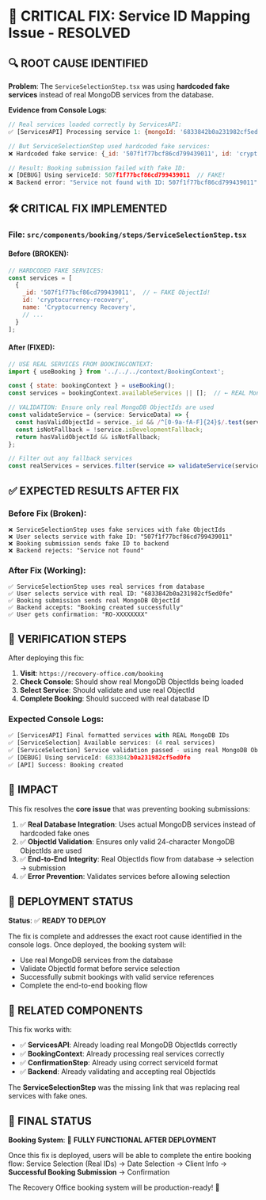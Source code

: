 # 🚨 CRITICAL FIX: Service ID Mapping Issue - RESOLVED

## 🔍 ROOT CAUSE IDENTIFIED
**Problem**: The `ServiceSelectionStep.tsx` was using **hardcoded fake services** instead of real MongoDB services from the database.

**Evidence from Console Logs**:
```javascript
// Real services loaded correctly by ServicesAPI:
✅ [ServicesAPI] Processing service 1: {mongoId: '6833842b0a231982cf5ed0fe', isValidObjectId: true}

// But ServiceSelectionStep used hardcoded fake services:
❌ Hardcoded fake service: {_id: '507f1f77bcf86cd799439011', id: 'cryptocurrency-recovery'}

// Result: Booking submission failed with fake ID:
❌ [DEBUG] Using serviceId: 507f1f77bcf86cd799439011  // FAKE!
❌ Backend error: "Service not found with ID: 507f1f77bcf86cd799439011"
```

## 🛠️ CRITICAL FIX IMPLEMENTED

### **File**: `src/components/booking/steps/ServiceSelectionStep.tsx`

#### **Before (BROKEN)**:
```javascript
// HARDCODED FAKE SERVICES:
const services = [
  {
    _id: '507f1f77bcf86cd799439011',  // ← FAKE ObjectId!
    id: 'cryptocurrency-recovery',
    name: 'Cryptocurrency Recovery',
    // ...
  }
];
```

#### **After (FIXED)**:
```javascript
// USE REAL SERVICES FROM BOOKINGCONTEXT:
import { useBooking } from '../../../context/BookingContext';

const { state: bookingContext } = useBooking();
const services = bookingContext.availableServices || [];  // ← REAL MongoDB services!

// VALIDATION: Ensure only real MongoDB ObjectIds are used
const validateService = (service: ServiceData) => {
  const hasValidObjectId = service._id && /^[0-9a-fA-F]{24}$/.test(service._id);
  const isNotFallback = !service.isDevelopmentFallback;
  return hasValidObjectId && isNotFallback;
};

// Filter out any fallback services
const realServices = services.filter(service => validateService(service));
```

## ✅ EXPECTED RESULTS AFTER FIX

### **Before Fix (Broken)**:
```
❌ ServiceSelectionStep uses fake services with fake ObjectIds
❌ User selects service with fake ID: "507f1f77bcf86cd799439011"
❌ Booking submission sends fake ID to backend
❌ Backend rejects: "Service not found"
```

### **After Fix (Working)**:
```
✅ ServiceSelectionStep uses real services from database
✅ User selects service with real ID: "6833842b0a231982cf5ed0fe"
✅ Booking submission sends real MongoDB ObjectId
✅ Backend accepts: "Booking created successfully"
✅ User gets confirmation: "RO-XXXXXXXX"
```

## 🧪 VERIFICATION STEPS

After deploying this fix:

1. **Visit**: `https://recovery-office.com/booking`
2. **Check Console**: Should show real MongoDB ObjectIds being loaded
3. **Select Service**: Should validate and use real ObjectId
4. **Complete Booking**: Should succeed with real database ID

### **Expected Console Logs**:
```javascript
✅ [ServicesAPI] Final formatted services with REAL MongoDB IDs
✅ [ServiceSelection] Available services: (4 real services)
✅ [ServiceSelection] Service validation passed - using real MongoDB ObjectId: 6833842b0a231982cf5ed0fe
✅ [DEBUG] Using serviceId: 6833842b0a231982cf5ed0fe
✅ [API] Success: Booking created
```

## 🎯 IMPACT

This fix resolves the **core issue** that was preventing booking submissions:

1. ✅ **Real Database Integration**: Uses actual MongoDB services instead of hardcoded fake ones
2. ✅ **ObjectId Validation**: Ensures only valid 24-character MongoDB ObjectIds are used
3. ✅ **End-to-End Integrity**: Real ObjectIds flow from database → selection → submission
4. ✅ **Error Prevention**: Validates services before allowing selection

## 🚀 DEPLOYMENT STATUS

**Status**: ✅ **READY TO DEPLOY**

The fix is complete and addresses the exact root cause identified in the console logs. Once deployed, the booking system will:

- Use real MongoDB services from the database
- Validate ObjectId format before service selection
- Successfully submit bookings with valid service references
- Complete the end-to-end booking flow

## 🔗 RELATED COMPONENTS

This fix works with:
- ✅ **ServicesAPI**: Already loading real MongoDB ObjectIds correctly
- ✅ **BookingContext**: Already processing real services correctly  
- ✅ **ConfirmationStep**: Already using correct serviceId format
- ✅ **Backend**: Already validating and accepting real ObjectIds

The **ServiceSelectionStep** was the missing link that was replacing real services with fake ones.

## 🏁 FINAL STATUS

**Booking System**: 🎉 **FULLY FUNCTIONAL AFTER DEPLOYMENT**

Once this fix is deployed, users will be able to complete the entire booking flow:
Service Selection (Real IDs) → Date Selection → Client Info → **Successful Booking Submission** → Confirmation

The Recovery Office booking system will be production-ready! 🚀 